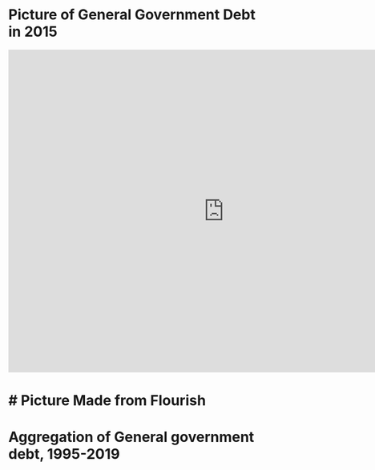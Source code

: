 # Picture of General Government Debt in 2015

<iframe src="https://data.oecd.org/chart/61OZ" width="860" height="645" style="border: 0" mozallowfullscreen="true" webkitallowfullscreen="true" allowfullscreen="true"><a href="https://data.oecd.org/chart/61OZ" target="_blank">OECD Chart: General government debt, Total, % of GDP, Annual, 2015</a></iframe>

# # Picture Made from Flourish

<div class="flourish-embed flourish-chart" data-src="visualisation/3186671" data-url="https://flo.uri.sh/visualisation/3186671/embed"><script src="https://public.flourish.studio/resources/embed.js"></script></div>

# Aggregation of General government debt, 1995-2019

<div class="flourish-embed" data-src="story/471427" data-url="https://flo.uri.sh/story/471427/embed"><script src="https://public.flourish.studio/resources/embed.js"></script></div>
